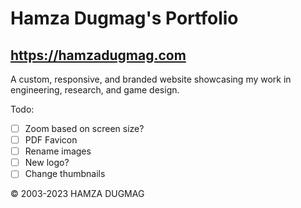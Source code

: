 # Hamza Dugmag's Portfolio
## https://hamzadugmag.com

A custom, responsive, and branded website showcasing my work in engineering, research, and game design.

Todo:

- [ ] Zoom based on screen size?
- [ ] PDF Favicon
- [ ] Rename images
- [ ] New logo?
- [ ] Change thumbnails

© 2003-2023 HAMZA DUGMAG

